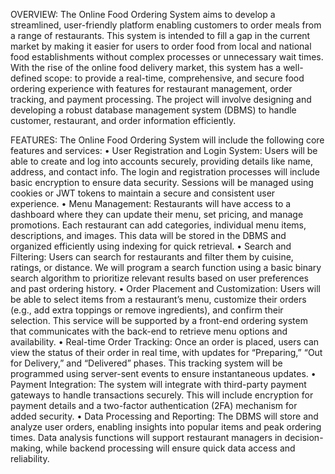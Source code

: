 OVERVIEW: 
The Online Food Ordering System aims to develop a streamlined, user-friendly platform enabling customers to order meals from a range of restaurants. This system is intended to fill a gap in the current market by making it easier for users to order food from local and national food establishments without complex processes or unnecessary wait times. 
With the rise of the online food delivery market, this system has a well-defined scope: to provide a real-time, comprehensive, and secure food ordering experience with features for restaurant management, order tracking, and payment processing. The project will involve designing and developing a robust database management system (DBMS) to handle customer, restaurant, and order information efficiently. 

FEATURES:
The Online Food Ordering System will include the following core features and services: 
•	User Registration and Login System: Users will be able to create and log into accounts securely, providing details like name, address, and contact info. The login and registration processes will include basic encryption to ensure data security. Sessions will be managed using cookies or JWT tokens to maintain a secure and consistent user experience. 
•	Menu Management: Restaurants will have access to a dashboard where they can update their menu, set pricing, and manage promotions. Each restaurant can add categories, individual menu items, descriptions, and images. This data will be stored in the DBMS and organized efficiently using indexing for quick retrieval.
•	Search and Filtering: Users can search for restaurants and filter them by cuisine, ratings, or distance. We will program a search function using a basic binary search algorithm to prioritize relevant results based on user preferences and past ordering history.
•	Order Placement and Customization: Users will be able to select items from a restaurant’s menu, customize their orders (e.g., add extra toppings or remove ingredients), and confirm their selection. This service will be supported by a front-end ordering system that communicates with the back-end to retrieve menu options and availability. 
•	Real-time Order Tracking: Once an order is placed, users can view the status of their order in real time, with updates for “Preparing,” “Out for Delivery,” and “Delivered” phases. This tracking system will be programmed using server-sent events to ensure instantaneous updates.
•	Payment Integration: The system will integrate with third-party payment gateways to handle transactions securely. This will include encryption for payment details and a two-factor authentication (2FA) mechanism for added security. 
•	Data Processing and Reporting: The DBMS will store and analyze user orders, enabling insights into popular items and peak ordering times. Data analysis functions will support restaurant managers in decision-making, while backend processing will ensure quick data access and reliability.
